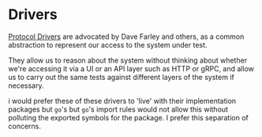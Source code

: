 # Drivers

[Protocol Drivers](https://continuous-delivery.co.uk/downloads/ATDD%20Guide%2026-03-21.pdf) are advocated by Dave Farley and others, as a common abstraction to represent our access to the system under test. 

They allow us to reason about the system without thinking about whether we're accessing it via a UI or an API layer such as HTTP or gRPC, and allow us to carry out the same tests against different layers of the system if necessary.

i would prefer these of these drivers to 'live' with their implementation packages but `go`'s but `go`'s import rules would not allow this without polluting the exported symbols for the package. I prefer this separation of concerns.